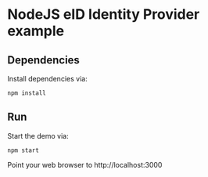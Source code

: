 # NodeJS eID Identity Provider example

## Dependencies

Install dependencies via:

```
npm install
```

## Run

Start the demo via:

```
npm start
```

Point your web browser to http://localhost:3000